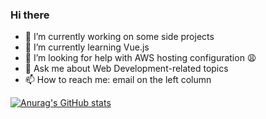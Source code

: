 ### Hi there

- 🔭 I’m currently working on some side projects
- 🌱 I’m currently learning Vue.js
- 🤔 I’m looking for help with AWS hosting configuration 😩
- 💬 Ask me about Web Development-related topics
- 📫 How to reach me: email on the left column


[![Anurag's GitHub stats](https://github-readme-stats.vercel.app/api?username=hwedi&show_icons=true)](https://github.com/anuraghazra/github-readme-stats)
